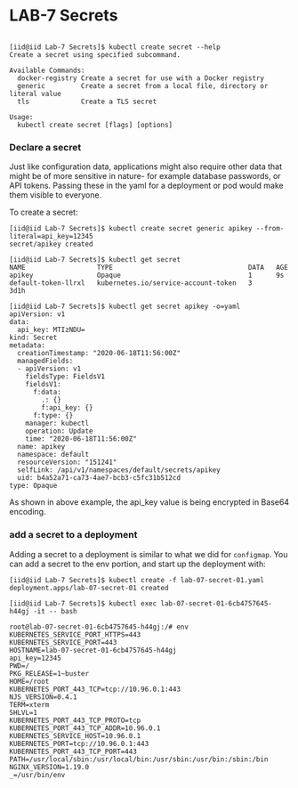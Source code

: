 # LAB-7 Secrets

```

[iid@iid Lab-7 Secrets]$ kubectl create secret --help
Create a secret using specified subcommand.

Available Commands:
  docker-registry Create a secret for use with a Docker registry
  generic         Create a secret from a local file, directory or literal value
  tls             Create a TLS secret

Usage:
  kubectl create secret [flags] [options]

```

### Declare a secret
Just like configuration data, applications might also require other data that might be of more sensitive in nature- for example database passwords, or API tokens. 
Passing these in the yaml for a deployment or pod would make them visible to everyone.

To create a secret: 

```
[iid@iid Lab-7 Secrets]$ kubectl create secret generic apikey --from-literal=api_key=12345
secret/apikey created

[iid@iid Lab-7 Secrets]$ kubectl get secret
NAME                  TYPE                                  DATA   AGE
apikey                Opaque                                1      9s
default-token-llrxl   kubernetes.io/service-account-token   3      3d1h

[iid@iid Lab-7 Secrets]$ kubectl get secret apikey -o=yaml
apiVersion: v1
data:
  api_key: MTIzNDU=
kind: Secret
metadata:
  creationTimestamp: "2020-06-18T11:56:00Z"
  managedFields:
  - apiVersion: v1
    fieldsType: FieldsV1
    fieldsV1:
      f:data:
        .: {}
        f:api_key: {}
      f:type: {}
    manager: kubectl
    operation: Update
    time: "2020-06-18T11:56:00Z"
  name: apikey
  namespace: default
  resourceVersion: "151241"
  selfLink: /api/v1/namespaces/default/secrets/apikey
  uid: b4a52a71-ca73-4ae7-bcb3-c5fc31b512cd
type: Opaque
```
As shown in above example, the api_key value is being encrypted in Base64 encoding.

### add a secret to a deployment

Adding a secret to a deployment is similar to what we did for ```configmap```. You can add a secret to the env portion, and start up the deployment with:
```
[iid@iid Lab-7 Secrets]$ kubectl create -f lab-07-secret-01.yaml 
deployment.apps/lab-07-secret-01 created

[iid@iid Lab-7 Secrets]$ kubectl exec lab-07-secret-01-6cb4757645-h44gj -it -- bash

root@lab-07-secret-01-6cb4757645-h44gj:/# env
KUBERNETES_SERVICE_PORT_HTTPS=443
KUBERNETES_SERVICE_PORT=443
HOSTNAME=lab-07-secret-01-6cb4757645-h44gj
api_key=12345
PWD=/
PKG_RELEASE=1~buster
HOME=/root
KUBERNETES_PORT_443_TCP=tcp://10.96.0.1:443
NJS_VERSION=0.4.1
TERM=xterm
SHLVL=1
KUBERNETES_PORT_443_TCP_PROTO=tcp
KUBERNETES_PORT_443_TCP_ADDR=10.96.0.1
KUBERNETES_SERVICE_HOST=10.96.0.1
KUBERNETES_PORT=tcp://10.96.0.1:443
KUBERNETES_PORT_443_TCP_PORT=443
PATH=/usr/local/sbin:/usr/local/bin:/usr/sbin:/usr/bin:/sbin:/bin
NGINX_VERSION=1.19.0
_=/usr/bin/env

```
